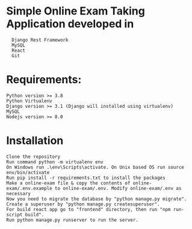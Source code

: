 # Simple Online Exam Taking Application developed in
      Django Rest Framework
      MySQL
      React
      Git
      
# Requirements:
    Python version >= 3.8
    Python Virtualenv
    Django version >= 3.1 (Django will installed using virtualenv)
    MySQL
    Nodejs version >= 8.0
    
# Installation
    Clone the repository
    Run command python -m virtualenv env
    On Windows run .\env\Scripts\activate. On Unix based OS run source env/bin/activate
    Run pip install -r requirements.txt to install the packages
    Make a online-exam file & copy the contents of online-exam/.env.example to online-exam/.env. Modify online-exam/.env as necessary
    Now you need to migrate the database by "python manage.py migrate".
    Create a superuser by "python manage.py createsuperuser".
    For build react app go to "frontend" directory, then run "npm run-script build".
    Run python manage.py runserver to run the server.
